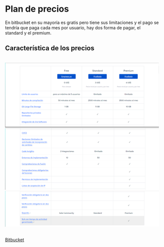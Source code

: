 # Plan de precios

En bitbucket en su mayoría es gratis pero tiene sus limitaciones y el pago se  tendría que paga cada mes por usuario,
hay dos forma de pagar, el standard y el premium.

## Característica de los precios
<br>

<img src="parte1.png">
<img src="parte2.png">
<img src="parte3.png">
<br>
<br>

[Bitbucket](../README.md)